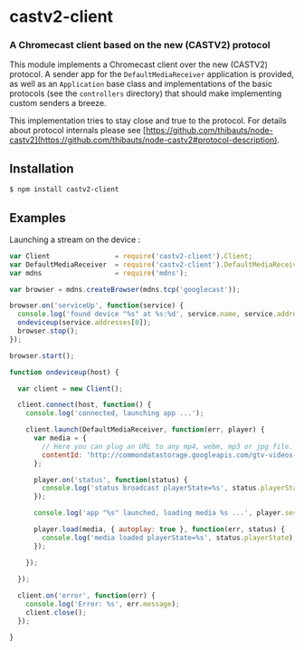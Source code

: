 castv2-client
=============
### A Chromecast client based on the new (CASTV2) protocol

This module implements a Chromecast client over the new (CASTV2) protocol. A sender app for the `DefaultMediaReceiver` application is provided, as well as an `Application` base class and implementations of the basic protocols (see the `controllers` directory) that should make implementing custom senders a breeze.

This implementation tries to stay close and true to the protocol. For details about protocol internals please see [https://github.com/thibauts/node-castv2](https://github.com/thibauts/node-castv2#protocol-description). 

Installation
------------

``` bash
$ npm install castv2-client
```

Examples
--------

Launching a stream on the device :

``` javascript
var Client                = require('castv2-client').Client;
var DefaultMediaReceiver  = require('castv2-client').DefaultMediaReceiver;
var mdns                  = require('mdns');

var browser = mdns.createBrowser(mdns.tcp('googlecast'));

browser.on('serviceUp', function(service) {
  console.log('found device "%s" at %s:%d', service.name, service.addresses[0], service.port);
  ondeviceup(service.addresses[0]);
  browser.stop();
});

browser.start();

function ondeviceup(host) {

  var client = new Client();

  client.connect(host, function() {
    console.log('connected, launching app ...');

    client.launch(DefaultMediaReceiver, function(err, player) {
      var media = {
      	// Here you can plug an URL to any mp4, webm, mp3 or jpg file.
        contentId: 'http://commondatastorage.googleapis.com/gtv-videos-bucket/big_buck_bunny_1080p.mp4'
      };

      player.on('status', function(status) {
        console.log('status broadcast playerState=%s', status.playerState);
      });

      console.log('app "%s" launched, loading media %s ...', player.session.displayName, media.contentId);

      player.load(media, { autoplay: true }, function(err, status) {
        console.log('media loaded playerState=%s', status.playerState);
      });

    });
    
  });

  client.on('error', function(err) {
    console.log('Error: %s', err.message);
    client.close();
  });

}
```